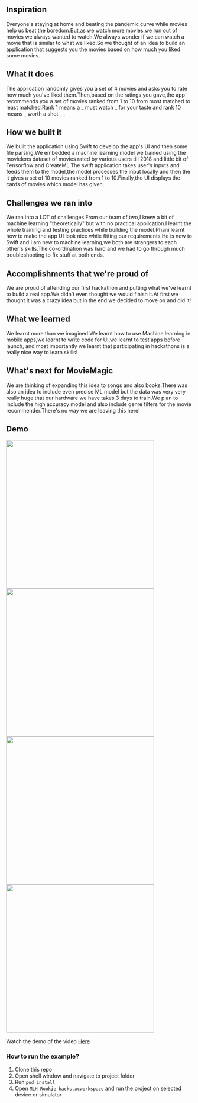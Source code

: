 ## Inspiration
Everyone's staying at home and beating the pandemic curve while movies help us beat the boredom.But,as we watch more movies,we run out of movies we always wanted to watch.We always wonder if we can watch a movie that is similar to what we liked.So we thought of an idea to build an application that suggests you the movies based on how much you liked some movies.
## What it does
The application randomly gives you a set of 4 movies and asks you to rate how much you've liked them.Then,based on the ratings you gave,the app recommends you a set of movies ranked from 1 to 10 from most matched to least matched.Rank 1 means a _ must watch _ for your taste and rank 10 means _ worth a shot _ .
## How we built it
We built the application using Swift to develop the app's UI and then some file parsing.We embedded a machine learning model we trained using the movielens dataset of movies rated by various users till 2018 and little bit of Tensorflow and CreateML.The swift application takes user's inputs and feeds them to the model,the model processes the input locally and then the it gives a set of 10 movies ranked from 1 to 10.Finally,the UI displays the cards of movies which model has given.
## Challenges we ran into
We ran into a LOT of challenges.From our team of two,I knew a bit of machine learning "theoretically" but with no practical application.I learnt the whole training and testing practices while building the model.Phani learnt how to make the app UI look nice while fitting our requirements.He is new to Swift and I am new to machine learning,we both are strangers to each other's skills.The co-ordination was hard and we had to go through much troubleshooting to fix stuff at both ends.
## Accomplishments that we're proud of
We are proud of attending our first hackathon and putting what we've learnt to build a real app.We didn't even thought we would finish it.At first we thought it was a crazy idea but in the end we decided to move on and did it!
## What we learned
We learnt more than we imagined.We learnt how to use Machine learning in mobile apps,we learnt to write code for UI,we learnt to test apps before launch, and most importantly we learnt that participating in hackathons is a really nice way to learn skills!
## What's next for MovieMagic
We are thinking of expanding this idea to songs and also books.There was also an idea to include even precise ML model but the data was very very really huge that our hardware we have takes 3 days to train.We plan to include the high accuracy model and also include genre filters for the movie recommender.There's no way we are leaving this here!

## Demo
<p float="left">
  <img src="https://github.com/Pikachuxxxx/Movie-magic-mlh/blob/patch-2/Demo%20SS/1.png" height="400" />
  <img src="https://github.com/Pikachuxxxx/Movie-magic-mlh/blob/patch-2/Demo%20SS/2.png" height="400" />
  <img src="https://github.com/Pikachuxxxx/Movie-magic-mlh/blob/patch-2/Demo%20SS/3.png" height="400" />
  <img src="https://github.com/Pikachuxxxx/Movie-magic-mlh/blob/patch-2/Demo%20SS/4.png" height="400" />
</p>

Watch the demo of the video [Here](https://www.youtube.com/watch?v=j7RcHVm0KMA&feature=youtu.be)

### How to run the example?

1. Clone this repo
1. Open shell window and navigate to project folder
1. Run `pod install`
1. Open `MLH Rookie hacks.xcworkspace` and run the project on selected device or simulator
